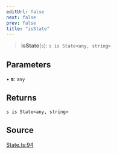 ```yaml
---
editUrl: false
next: false
prev: false
title: "isState"
---
```


> **isState**(`s`): `s is State<any, string>`

## Parameters

• **s**: `any`

## Returns

`s is State<any, string>`

## Source

[State.ts:94](https://github.com/nodenogg-in/alpha-p2p/blob/1896b55/packages/statekit/src/State.ts#L94)
